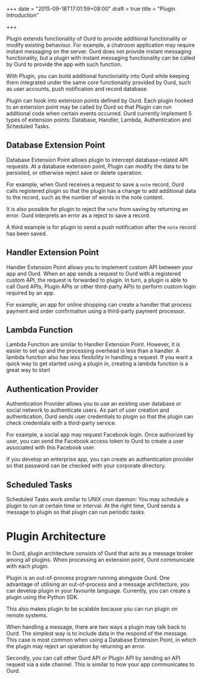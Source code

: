 +++
date = "2015-09-18T17:01:59+08:00"
draft = true
title = "Plugin Introduction"

+++

Plugin extends functionality of Ourd to provide additional functionality or
modify existing behaviour. For example, a chatroom application may require
instant messaging on the server. Ourd does not provide instant messaging
functionality, but a plugin with instant messaging functionality can be called
by Ourd to provide the app with such function.

With Plugin, you can build additional functionality into Ourd while keeping them
integrated under the same core functionality provided by Ourd, such as user
accounts, push notification and record database.

Plugin can hook into extension points defined by Ourd. Each plugin hooked to an
extension point may be called by Ourd so that Plugin can run additional code
when certain events occurred. Ourd currently implement 5 types of extension
points: Database, Handler, Lambda, Authentication and Scheduled Tasks.

## Database Extension Point

Database Extension Point allows plugin to intercept database-related API
requests. At a database extension point, Plugin can modify the data to be
persisted, or otherwise reject save or delete operation.

For example, when Ourd receives a request to save a `note` record, Ourd calls
registered plugin so that the plugin has a change to add additional data to the
record, such as the number of words in the note content.

It is also possible for plugin to reject the `note` from saving by returning an
error. Ourd interprets an error as a reject to save a record.

A third example is for plugin to send a push notification after the `note`
record has been saved.

## Handler Extension Point

Handler Extension Point allows you to implement custom API between your app and
Ourd. When an app sends a request to Ourd with a registered custom API, the
request is forwarded to plugin. In turn, a plugin is able to call Ourd APIs,
Plugin APIs or other third-party APIs to perform custom login required by an
app.

For example, an app for online shopping can create a handler that process
payment and order confirmation using a third-party payment processor.

## Lambda Function

Lambda Function are similar to Handler Extension Point. However, it is easier to
set up and the processing overhead is less than a handler. A lambda function
also has less flexibility in handling a request. If you want a quick way to get
started using a plugin in, creating a lambda function is a great way to start

## Authentication Provider

Authentication Provider allows you to use an existing user database or social
network to authenticate users. As part of user creation and authentication, Ourd
sends user credentials to plugin so that the plugin can check credentials with
a third-party service.

For example, a social app may request Facebook login. Once authorized by user,
you can send the Facebook access token to Ourd to create a user associated with
this Facebook user.

If you develop an enterprise app, you can create an authentication provider so
that password can be checked with your corporate directory.

## Scheduled Tasks

Scheduled Tasks work similar to UNIX cron daemon: You may schedule a plugin to
run at certain time or interval. At the right time, Ourd sends a message to
plugin so that plugin can run periodic tasks.

# Plugin Architecture

In Ourd, plugin architecture consists of Ourd that acts as a message broker
among all plugins. When processing an extension point, Ourd communicate with
each plugin.

Plugin is an out-of-process program running alongside Ourd. One advantage of
utilising an out-of-process and a message architecture, you can develop plugin
in your favourite language. Currently, you can create a plugin using the Python
SDK.

This also makes plugin to be scalable because you can run plugin on remote
systems.

When handling a message, there are two ways a plugin may talk back to Ourd. The
simplest way is to include data in the respond of the message. This case is most
common when using a Database Extension Point, in which the plugin may reject an
operation by returning an error.

Secondly, you can call other Ourd API or Plugin API by sending an API request
via a side channel. This is similar to how your app communicates to Ourd.


